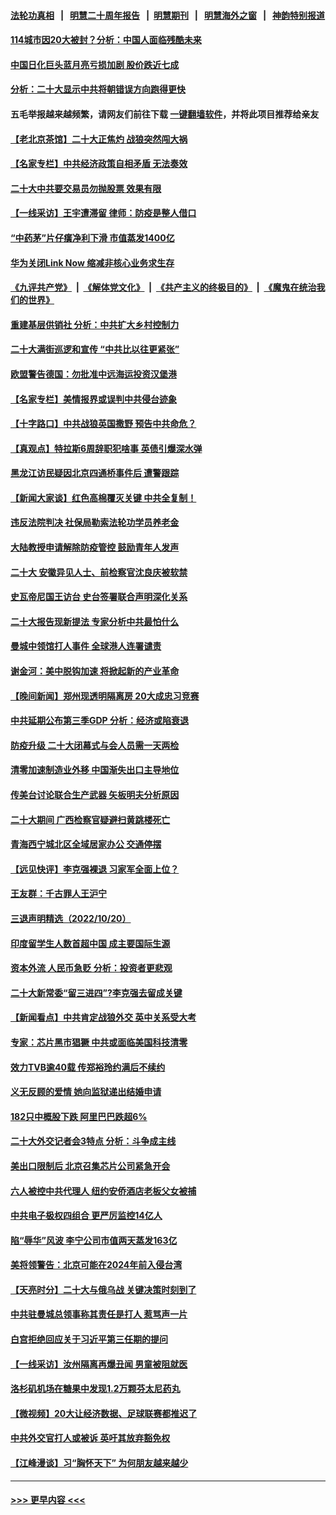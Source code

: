 #### [法轮功真相](https://github.com/gfw-breaker/truth/blob/master/README.md?t=0) &nbsp;&nbsp;|&nbsp;&nbsp; [明慧二十周年报告](https://github.com/gfw-breaker/mh-reports/blob/master/README.md?t=0) &nbsp;&nbsp;|&nbsp;&nbsp;[明慧期刊](https://github.com/gfw-breaker/mh-qikan) &nbsp;&nbsp;|&nbsp;&nbsp; [明慧海外之窗](https://github.com/gfw-breaker/mh-news/blob/master/README.md?t=0) &nbsp;&nbsp;|&nbsp;&nbsp; [神韵特别报道](https://github.com/gfw-breaker/mh-news/blob/master/shenyun.md?t=0)
#### [114城市因20大被封？分析：中国人面临残酷未来](../pages/nsc413/n13850268.md?t=10220901) 
#### [中国日化巨头蓝月亮亏损加剧 股价跌近七成](../pages/nsc413/n13850462.md?t=10220901) 
#### [分析：二十大显示中共将朝错误方向跑得更快](../pages/nsc413/n13850376.md?t=10220901) 
#### 五毛举报越来越频繁，请网友们前往下载 [一键翻墙软件](https://github.com/gfw-breaker/ssr-accounts)，并将此项目推荐给亲友
#### [【老北京茶馆】二十大正焦灼 战狼突然闯大祸](../pages/nsc413/n13850311.md?t=10220901) 
#### [【名家专栏】中共经济政策自相矛盾 无法奏效](../pages/nsc413/n13850054.md?t=10220901) 
#### [二十大中共要交易员勿抛股票 效果有限](../pages/nsc413/n13850416.md?t=10220901) 
#### [【一线采访】王宇遭滞留 律师：防疫是整人借口](../pages/nsc413/n13850185.md?t=10220901) 
#### [“中药茅”片仔癀净利下滑 市值蒸发1400亿](../pages/nsc413/n13850418.md?t=10220901) 
#### [华为关闭Link Now 缩减⾮核⼼业务求生存](../pages/nsc413/n13850306.md?t=10220901) 
#### [《九评共产党》](https://github.com/begood0513/9ping.md/blob/master/README.md) &nbsp;|&nbsp; [《解体党文化》](../../../../jtdwh.md/blob/master/README.md)  &nbsp;|&nbsp; [《共产主义的终极目的》](../../../../gczydzjmd.md/blob/master/README.md) &nbsp;|&nbsp; [《魔鬼在统治我们的世界》](../../../../mgztzwmdsj.md/blob/master/README.md) 
#### [重建基层供销社 分析：中共扩大乡村控制力](../pages/nsc413/n13850350.md?t=10220901) 
#### [二十大满街巡逻和宣传 “中共比以往更紧张”](../pages/nsc413/n13850358.md?t=10220901) 
#### [欧盟警告德国：勿批准中远海运投资汉堡港](../pages/nsc413/n13850351.md?t=10220901) 
#### [【名家专栏】美情报界或误判中共侵台迹象](../pages/nsc413/n13850216.md?t=10220901) 
#### [【十字路口】中共战狼英国撒野 预告中共命危？](../pages/nsc413/n13850225.md?t=10220901) 
#### [【真观点】特拉斯6周辞职犯啥事 英债引爆深水弹](../pages/nsc413/n13850272.md?t=10220901) 
#### [黑龙江访民疑因北京四通桥事件后 遭警跟踪](../pages/nsc413/n13850235.md?t=10220901) 
#### [【新闻大家谈】红色高棉覆灭关键 中共全复制！](../pages/nsc413/n13850222.md?t=10220901) 
#### [违反法院判决 社保局勒索法轮功学员养老金](../pages/nsc413/n13847343.md?t=10220901) 
#### [大陆教授申请解除防疫管控 鼓励青年人发声](../pages/nsc413/n13850150.md?t=10220901) 
#### [二十大 安徽异见人士、前检察官沈良庆被软禁](../pages/nsc413/n13850071.md?t=10220901) 
#### [史瓦帝尼国王访台 史台签署联合声明深化关系](../pages/nsc413/n13850084.md?t=10220901) 
#### [二十大报告现新提法 专家分析中共最怕什么](../pages/nsc413/n13850152.md?t=10220901) 
#### [曼城中领馆打人事件 全球港人连署谴责](../pages/nsc413/n13850137.md?t=10220901) 
#### [谢金河：美中脱钩加速 将掀起新的产业革命](../pages/nsc413/n13850062.md?t=10220901) 
#### [【晚间新闻】郑州现透明隔离房 20大成忠习竞赛](../pages/nsc413/n13850069.md?t=10220901) 
#### [中共延期公布第三季GDP 分析：经济或陷衰退](../pages/nsc413/n13850045.md?t=10220901) 
#### [防疫升级 二十大闭幕式与会人员需一天两检](../pages/nsc413/n13849978.md?t=10220901) 
#### [清零加速制造业外移 中国渐失出口主导地位](../pages/nsc413/n13850040.md?t=10220901) 
#### [传美台讨论联合生产武器 矢板明夫分析原因](../pages/nsc413/n13849990.md?t=10220901) 
#### [二十大期间 广西检察官疑避扫黄跳楼死亡](../pages/nsc413/n13849972.md?t=10220901) 
#### [青海西宁城北区全域居家办公 交通停摆](../pages/nsc413/n13849960.md?t=10220901) 
#### [【远见快评】李克强裸退 习家军全面上位？](../pages/nsc413/n13849744.md?t=10220901) 
#### [王友群：千古罪人王沪宁](../pages/nsc413/n13849773.md?t=10220901) 
#### [三退声明精选（2022/10/20）](../pages/nsc413/n13850329.md?t=10220901) 
#### [印度留学生人数首超中国 成主要国际生源](../pages/nsc413/n13849899.md?t=10220901) 
#### [资本外流 人民币急贬 分析：投资者更悲观](../pages/nsc413/n13849807.md?t=10220901) 
#### [二十大新常委“留三进四”?李克强去留成关键](../pages/nsc413/n13849755.md?t=10220901) 
#### [【新闻看点】中共肯定战狼外交 英中关系受大考](../pages/nsc413/n13849602.md?t=10220901) 
#### [专家：芯片黑市猖獗 中共或面临美国科技清零](../pages/nsc413/n13849710.md?t=10220901) 
#### [效力TVB逾40载 传郑裕玲约满后不续约](../pages/nsc413/n13849707.md?t=10220901) 
#### [义无反顾的爱情 她向监狱递出结婚申请](../pages/nsc413/n13849716.md?t=10220901) 
#### [182只中概股下跌 阿里巴巴跌超6%](../pages/nsc413/n13849721.md?t=10220901) 
#### [二十大外交记者会3特点 分析：斗争成主线](../pages/nsc413/n13849596.md?t=10220901) 
#### [美出口限制后 北京召集芯片公司紧急开会](../pages/nsc413/n13849697.md?t=10220901) 
#### [六人被控中共代理人 纽约安侨酒店老板父女被捕](../pages/nsc413/n13849729.md?t=10220901) 
#### [中共电子极权四组合 更严厉监控14亿人](../pages/nsc413/n13849352.md?t=10220901) 
#### [陷“辱华”风波 李宁公司市值两天蒸发163亿](../pages/nsc413/n13849694.md?t=10220901) 
#### [美将领警告：北京可能在2024年前入侵台湾](../pages/nsc413/n13849667.md?t=10220901) 
#### [【天亮时分】二十大与俄乌战 关键决策时刻到了](../pages/nsc413/n13849508.md?t=10220901) 
#### [中共驻曼城总领事称其责任是打人 惹骂声一片](../pages/nsc413/n13849606.md?t=10220901) 
#### [白宫拒绝回应关于习近平第三任期的提问](../pages/nsc413/n13849649.md?t=10220901) 
#### [【一线采访】汝州隔离再爆丑闻 男童被阻就医](../pages/nsc413/n13849489.md?t=10220901) 
#### [洛杉矶机场在糖果中发现1.2万颗芬太尼药丸](../pages/nsc413/n13849608.md?t=10220901) 
#### [【微视频】20大让经济数据、足球联赛都推迟了](../pages/nsc413/n13849590.md?t=10220901) 
#### [中共外交官打人或被诉 英吁其放弃豁免权](../pages/nsc413/n13849485.md?t=10220901) 
#### [【江峰漫谈】习“胸怀天下” 为何朋友越来越少](../pages/nsc413/n13849586.md?t=10220901) 

----
#### [ >>> 更早内容 <<< ](../indexes/nsc413-earlier.md)
